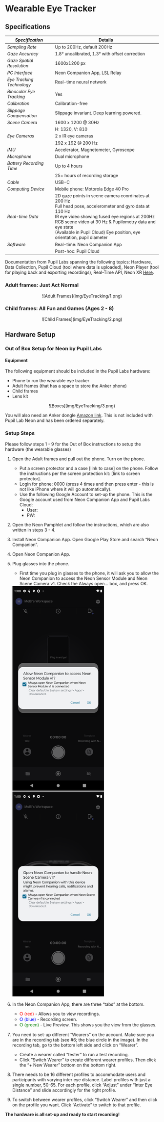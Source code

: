 # Wearable Eye Tracker

## Specifications


| _Specification_        | Details                                                                                                 |
|--------------------------|---------------------------------------------------------------------------------------------------------|
| _Sampling Rate_        | Up to 200Hz, default 200Hz                                                                              |
| _Gaze Accuracy_        | 1.8° uncalibrated, 1.3° with offset correction                                                          |
| _Gaze Spatial Resolution_ | 1600x1200 px                                                                                        |
| _PC Interface_         | Neon Companion App, LSL Relay                                                                          |
| _Eye Tracking Technology_ | Real-time neural network                                                                            |
| _Binocular Eye Tracking_ | Yes                                                                                                   |
| _Calibration_          | Calibration-free                                                                                       |
| _Slippage Compensation_ | Slippage invariant. Deep learning powered.                                                            |
| _Scene Camera_         | 1600 x 1200 @ 30Hz                                                                                     |
|                          | H: 1320, V: 810                                                                                        |
| _Eye Cameras_          | 2 x IR eye cameras                                                                                    |
|                          | 192 x 192 @ 200 Hz                                                                                     |
| _IMU_                  | Accelerator, Magnetometer, Gyroscope                                                                   |
| _Microphone_           | Dual microphone                                                                                         |
| _Battery Recording Time_ | Up to 4 hours                                                                                        |
|                          | 25+ hours of recording storage                                                                         |
| _Cable_                | USB-C                                                                                                  |
| _Computing Device_     | Mobile phone: Motorola Edge 40 Pro                                                                     |
| _Real-time Data_       | 2D gaze points in scene camera coordinates at 200 Hz<br>Full head pose, accelerometer and gyro data at 110 Hz<br>IR eye video showing fused eye regions at 200Hz<br>RGB scene video at 30 Hz & Pupilometry data and eye state<br> (Available in Pupil Cloud) Eye position, eye orientation, pupil diameter                                                          |
| _Software_             | Real-time: Neon Companion App                                                                         |
|                          | Post-hoc: Pupil Cloud                                                                                 |

Documentation from Pupil Labs spanning the following topics: Hardware, Data Collection, Pupil Cloud (tool where data is uploaded), Neon Player (tool for playing back and exporting recordings), Real-Time API, Neon XR [Here](https://docs.pupil-labs.com/neon/).

### Adult frames: Just Act Normal

<center>![Adult Frames](img/EyeTracking/1.png)</center>

### Child frames: All Fun and Games (Ages 2 - 8)

<center>![Child Frames](img/EyeTracking/2.png)</center>

## Hardware Setup

### Out of Box Setup for Neon by Pupil Labs

#### Equipment

The following equipment should be included in the Pupil Labs hardware: 

 - Phone to run the wearable eye tracker 
 - Adult frames (that has a space to store the Anker phone)
 - Child frames 
 - Lens kit 

<center>![Boxes](img/EyeTracking/3.png)</center>

You will also need an Anker dongle [Amazon link](https://www.amazon.com/Anker-PowerExpand-Ethernet-Delivery-MacBook/dp/B08C9HZ5YT/). This is not included with Pupil Lab Neon and has been ordered separately.

### Setup Steps

Please follow steps 1 - 9 for the Out of Box instructions to setup the hardware (the wearable glasses)

1. Open the Adult frames and pull out the phone. Turn on the phone.
    - Put a screen protector and a case [link to case] on the phone. Follow the instructions per the screen protection kit: [link to screen protector].
    - Login for phone: 0000 (press 4 times and then press enter - this is not like iPhone where it will go automatically).
    - Use the following Google Account to set-up the phone. This is the Google account used from Neon Companion App and Pupil Labs Cloud:
        - User:
        - PW: 

2. Open the Neon Pamphlet and follow the instructions, which are also written in steps 3 - 4.

3. Install Neon Companion App. Open Google Play Store and search “Neon Companion”.

4. Open Neon Companion App.

5. Plug glasses into the phone.

    - First time you plug in glasses to the phone, it will ask you to allow the Neon Companion to access the Neon Sensor Module and Neon Scene Camera v1. Check the Always open… box, and press OK. <br>
    <img src="../img/EyeTracking/5.png" width='300px'>
    <img src="../img/EyeTracking/6.png" width='300px'>

6. In the Neon Companion App, there are three “tabs” at the bottom.
    - <span style="color:red;">⭘ (red)</span> - Allows you to view recordings.
    - <span style="color:blue;">⭘ (blue)</span> - Recording screen.
    - <span style="color:green;">⭘ (green)</span> - Live Preview. This shows you the view from the glasses.

7. You need to set-up different “Wearers” on the account. Make sure you are in the recording tab (see #6; the blue circle in the image). In the recording tab, go to the bottom left side and click on “Wearer”.
    - Create a wearer called “tester” to run a test recording.
    - Click “Switch Wearer” to create different wearer profiles. Then click the “+ New Wearer” bottom on the bottom right.

8. There needs to be 16 different profiles to accommodate users and participants with varying inter eye distance. Label profiles with just a single number, 50-65. For each profile, click “Adjust” under “Inter Eye Distance” and slide accordingly for the right profile.

9. To switch between wearer profiles, click “Switch Wearer” and then click on the profile you want. Click “Activate” to switch to that profile.

**The hardware is all set-up and ready to start recording!**

